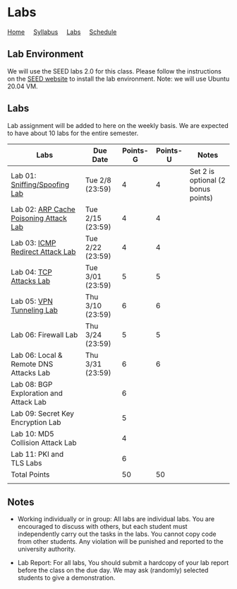 # Labs

[Home](./index.md) &nbsp;&nbsp;&nbsp; [Syllabus](./syllabus.md)  &nbsp;&nbsp;&nbsp; [Labs](./labs.md) &nbsp;&nbsp;&nbsp; [Schedule](./schedule.md)

## Lab Environment

We will use the SEED labs 2.0 for this class. Please follow the instructions
on the [SEED website](https://seedsecuritylabs.org/labsetup.html) to install
the lab environment. Note: we will use Ubuntu 20.04 VM.

## Labs

Lab assignment will be added to here on the weekly basis. We are expected to have 
about 10 labs for the entire semester. 


| Labs   | Due Date | Points-G | Points-U | Notes |
| ---    | ---      | ---      | ---      | ---   |
| Lab 01: [Sniffing/Spoofing Lab](https://seedsecuritylabs.org/Labs_20.04/Networking/Sniffing_Spoofing/) | Tue 2/8 (23:59) | 4 | 4 | Set 2 is optional (2 bonus points)
| Lab 02: [ARP Cache Poisoning Attack Lab](https://seedsecuritylabs.org/Labs_20.04/Networking/ARP_Attack) | Tue 2/15 (23:59) | 4 | 4 |
| Lab 03: [ICMP Redirect Attack Lab](https://seedsecuritylabs.org/Labs_20.04/Networking/ICMP_Redirect/) | Tue 2/22 (23:59) | 4 | 4 |
| Lab 04: [TCP Attacks Lab](https://seedsecuritylabs.org/Labs_20.04/Networking/TCP_Attacks/) | Tue 3/01 (23:59) | 5 | 5 |
| Lab 05: [VPN Tunneling Lab](https://seedsecuritylabs.org/Labs_20.04/Networking/VPN_Tunnel/) | Thu 3/10 (23:59) | 6 | 6 | 
| Lab 06: Firewall Lab | Thu 3/24 (23:59) | 5 | 5 |
| Lab 06: Local & Remote DNS Attacks Lab | Thu 3/31 (23:59) | 6 | 6 |
| Lab 08: BGP Exploration and Attack Lab | | 6 |  |
| Lab 09: Secret Key Encryption Lab |  | 5 |   |
| Lab 10: MD5 Collision Attack Lab |  | 4 |   |
| Lab 11: PKI and TLS Labs | | 6 |   |
| Total Points |   | 50 | 50  | 
|  |   |||

## Notes

 - Working individually or in group: All labs are individual labs. You are 
   encouraged to discuss with others, but each student must independently
   carry out the tasks in the labs. You cannot copy code from other students.
   Any violation will be punished and reported to the university authority.

 - Lab Report: For all labs, You should submit a hardcopy of your lab report
   before the class on the due day. We may ask (randomly) selected students to
   give a demonstration.
